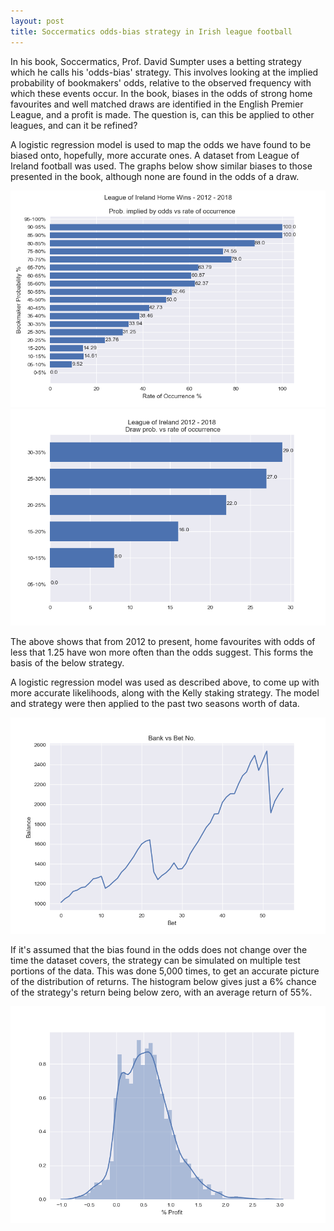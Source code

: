 ```yaml
---
layout: post
title: Soccermatics odds-bias strategy in Irish league football
---
```


In his book, Soccermatics, Prof. David Sumpter uses a betting strategy which he calls his 'odds-bias' strategy. This involves looking at the implied probability of bookmakers' odds, relative to the observed frequency with which these events occur. In the book, biases in the odds of strong home favourites and well matched draws are identified in the English Premier League, and a profit is made. The question is, can this be applied to other leagues, and can it be refined?

A logistic regression model is used to map the odds we have found to be biased onto, hopefully, more accurate ones. A dataset from League of Ireland football was used. The graphs below show similar biases to those presented in the book, although none are found in the odds of a draw.

![Img3](/images/HomeWinsLOI.png "HW")
![Img4](/images/DrawsLOI.png "D")

The above shows that from 2012 to present, home favourites with odds of less that 1.25 have won more often than the odds suggest. This forms the basis of the below strategy.

A logistic regression model was used as described above, to come up with more accurate likelihoods, along with the Kelly staking strategy. The model and strategy were then applied to the past two seasons worth of data.

![Img1](/Bank_GameNo1.png "Bank roll over time")

If it's assumed that the bias found in the odds does not change over the time the dataset covers, the strategy can be simulated on multiple test portions of the data. This was done 5,000 times, to get an accurate picture of the distribution of returns. The histogram below gives just a 6% chance of the strategy's return being below zero, with an average return of 55%.

![Img2](/images/ReturnsDist.png "Returns")

